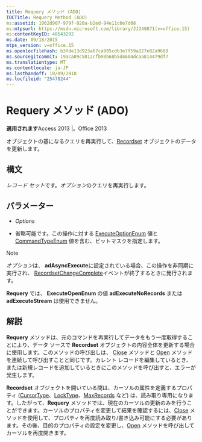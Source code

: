 ```yaml
---
title: Requery メソッド (ADO)
TOCTitle: Requery Method (ADO)
ms:assetid: 1062d907-979f-020a-b2ed-94e11c0e7d08
ms:mtpsurl: https://msdn.microsoft.com/library/JJ248871(v=office.15)
ms:contentKeyID: 48543292
ms.date: 09/18/2015
mtps_version: v=office.15
ms.openlocfilehash: b3fde13d923a67ca995cdb3e7f59a327e82a9688
ms.sourcegitcommit: 19aca09c5812cfb98b68b5d4604dcaa814479df7
ms.translationtype: MT
ms.contentlocale: ja-JP
ms.lasthandoff: 10/09/2018
ms.locfileid: "25478244"
---
```

# <a name="requery-method-ado"></a>Requery メソッド (ADO)


**適用されます**Access 2013 |。Office 2013



オブジェクトの基になるクエリを再実行して、[Recordset](recordset-object-ado.md) オブジェクトのデータを更新します。

## <a name="syntax"></a>構文

*レコード セット*です。*オプション*のクエリを再実行します。

## <a name="parameter"></a>パラメーター

  - *Options*

  - 省略可能です。この操作に対する [ExecuteOptionEnum](executeoptionenum.md) 値と [CommandTypeEnum](commandtypeenum.md) 値を含む、ビットマスクを指定します。


> [!NOTE]
> <P><EM>オプション</EM>は、 <STRONG>adAsyncExecute</STRONG>に設定されている場合、この操作を非同期に実行され、 <A href="willchangerecordset-and-recordsetchangecomplete-events-ado.md">RecordsetChangeComplete</A>イベントが終了するときに発行されます。</P>



**Requery** では、 **ExecuteOpenEnum** の値 **adExecuteNoRecords** または **adExecuteStream** は使用できません。

## <a name="remarks"></a>解説

**Requery** メソッドは、元のコマンドを再実行してデータをもう一度取得することにより、データ ソースで **Recordset** オブジェクトの内容全体を更新する場合に使用します。このメソッドの呼び出しは、 [Close](close-method-ado.md) メソッドと [Open](open-method-ado-recordset.md) メソッドを連続して呼び出すことと同じです。カレント レコードを編集しているとき、または新規レコードを追加しているときにこのメソッドを呼び出すと、エラーが発生します。

**Recordset** オブジェクトを開いている間は、カーソルの属性を定義するプロパティ ([CursorType](cursortype-property-ado.md)、[LockType](locktype-property-ado.md)、[MaxRecords](maxrecords-property-ado.md) など) は、読み取り専用になります。したがって、**Requery** メソッドでは、現在のカーソルの更新のみを行うことができます。カーソルのプロパティを変更して結果を確認するには、[Close](close-method-ado.md) メソッドを使用して、プロパティを再度読み取り/書き込み可能にする必要があります。その後、目的のプロパティの設定を変更し、[Open](open-method-ado-recordset.md) メソッドを呼び出してカーソルを再度開きます。

